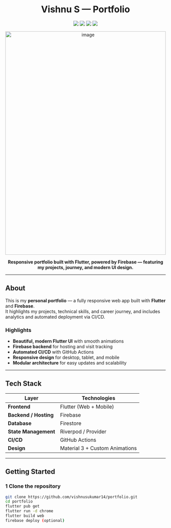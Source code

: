 <h1 align="center">Vishnu S — Portfolio</h1>


<p align="center">
  <a href="https://flutter.dev"><img src="https://img.shields.io/badge/Framework-Flutter-blue?logo=flutter" /></a>
  <a href="https://firebase.google.com/"><img src="https://img.shields.io/badge/Backend-Firebase-orange?logo=firebase" /></a>
  <a href="https://github.com/vishnus/portfolio/actions"><img src="https://img.shields.io/github/actions/workflow/status/vishnus/portfolio/deploy.yml?label=CI%2FCD&logo=github" /></a>
  <img src="https://img.shields.io/badge/License-MIT-green" />
</p>
<p align="center">
<img width="100%" height="700" alt="image" src="https://github.com/user-attachments/assets/32371ff7-7eac-4c38-8021-81b2f4a48dc6" />
</p>

<p align="center">
  <strong>Responsive portfolio built with Flutter, powered by Firebase — featuring my projects, journey, and modern UI design.</strong>
</p>


---

## About

This is my **personal portfolio** — a fully responsive web app built with **Flutter** and **Firebase**.  
It highlights my projects, technical skills, and career journey, and includes analytics and automated deployment via CI/CD.

### Highlights
- **Beautiful, modern Flutter UI** with smooth animations  
- **Firebase backend** for hosting and visit tracking  
- **Automated CI/CD** with GitHub Actions  
- **Responsive design** for desktop, tablet, and mobile  
- **Modular architecture** for easy updates and scalability  

---

## Tech Stack

| Layer | Technologies |
|--------|---------------|
| **Frontend** | Flutter (Web + Mobile) |
| **Backend / Hosting** | Firebase |
| **Database** | Firestore |
| **State Management** | Riverpod / Provider |
| **CI/CD** | GitHub Actions |
| **Design** | Material 3 + Custom Animations |

---


## Getting Started

### 1️ Clone the repository
```bash
git clone https://github.com/vishnusukumar14/portfolio.git
cd portfolio
flutter pub get
flutter run -d chrome
flutter build web
firebase deploy (optional)
